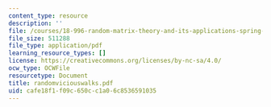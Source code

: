 ```yaml
---
content_type: resource
description: ''
file: /courses/18-996-random-matrix-theory-and-its-applications-spring-2004/cafe18f1f09c650cc1a06c8536591035_randomviciouswalks.pdf
file_size: 511288
file_type: application/pdf
learning_resource_types: []
license: https://creativecommons.org/licenses/by-nc-sa/4.0/
ocw_type: OCWFile
resourcetype: Document
title: randomviciouswalks.pdf
uid: cafe18f1-f09c-650c-c1a0-6c8536591035
---
```

